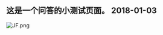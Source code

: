 ## 这是一个问答的小测试页面。 2018-01-03
![JF.png](https://screenshots.firefoxusercontent.com/images/eca8994d-72a3-418c-b6ea-060637e2ee73.png)